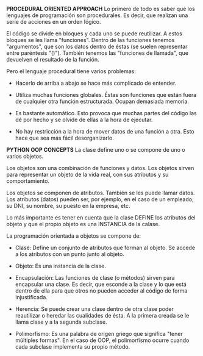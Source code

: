 **PROCEDURAL ORIENTED APPROACH**
Lo primero de todo es saber que los lenguajes de programación son procedurales. Es decir, que realizan una serie de acciones en un orden lógico.

El código se divide en bloques y cada uno se puede reutilizar. A estos bloques se les llama "funciones". Dentro de las funciones tenemos "argumentos", que son los datos dentro de éstas (se suelen representar entre paréntesis "()"). También tenemos las "funciones de llamada", que devuelven el resultado de la función.

Pero el lenguaje procedural tiene varios problemas:
- Hacerlo de arriba a abajo se hace más complicado de entender.

- Utiliza muchas funciones globales. Éstas son funciones que están fuera de cualquier otra función estructurada. Ocupan demasiada memoria.

- Es bastante automático. Esto provoca que muchas partes del código las dé por hecho y se olvide de ellas a la hora de ejecutar.

- No hay restricción a la hora de mover datos de una función a otra. Esto hace que sea más fácil desorganizarlo.


**PYTHON OOP CONCEPTS**
La clase define uno o se compone de uno o varios objetos.

Los objetos son una combinación de funciones y datos.
Los objetos sirven para representar un objeto de la vida real, con sus atributos y su comportamiento.

Los objetos se componen de atributos. También se les puede llamar datos.
Los atributos (datos) pueden ser, por ejemplo, en el caso de un empleado; su DNI, su nombre, su puesto en la empresa, etc.

Lo más importante es tener en cuenta que la clase DEFINE los atributos del objeto y que el propio objeto es una INSTANCIA de la calase.

La programación orientada a objetos se compone de:
- Clase: Define un conjunto de atributos que forman al objeto. Se accede a los atributos con un punto junto al objeto.
  
- Objeto: Es una instancia de la clase.
  
- Encapsulación: Las funciones de clase (o métodos) sirven para encapsular una clase. Es decir, que esconde a la clase y lo que está dentro de ella para que otros no pueden acceder al código de forma injustificada.
 
- Herencia: Se puede crear una clase dentro de otra clase poder reautilizar o heredar las cualidades de ésta. A la primera creada se le llama clase y a la segunda subclase.
  
- Polimorfismo: Es una palabra de origen griego que significa "tener múltiples formas". En el caso de OOP, el polimorfismo ocurre cuando cada subclase implementa su propio método.